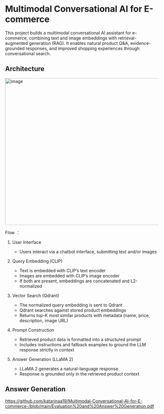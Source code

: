 # Multimodal Conversational AI for E-commerce
This project builds a multimodal conversational AI assistant for e-commerce, combining text and image embeddings with retrieval-augmented generation (RAG). It enables natural product Q&A, evidence-grounded responses, and improved shopping experiences through conversational search.

## Architecture
<img width="1124" height="482" alt="image" src="https://github.com/user-attachments/assets/1e3f8737-2724-4f77-9f5a-8b4fd4974600" />

Flow ：
1. User Interface  
   - Users interact via a chatbot interface, submitting text and/or images  

2. Query Embedding (CLIP)  
   - Text is embedded with CLIP’s text encoder  
   - Images are embedded with CLIP’s image encoder  
   - If both are present, embeddings are concatenated and L2-normalized  

3. Vector Search (Qdrant)  
   - The normalized query embedding is sent to Qdrant  
   - Qdrant searches against stored product embeddings  
   - Returns top-K most similar products with metadata (name, price, description, image URL)  

4. Prompt Construction  
   - Retrieved product data is formatted into a structured prompt  
   - Includes instructions and fallback examples to ground the LLM response strictly in context  

5. Answer Generation (LLaMA 2)  
   - LLaMA 2 generates a natural-language response  
   - Response is grounded only in the retrieved product context  

## Answer Generation
https://github.com/katarinaa19/Multimodal-Conversational-AI-for-E-commerce-/blob/main/Evaluation%20and%20Answer%20Generation.pdf 
